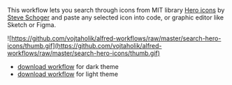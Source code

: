 This workflow lets you search through icons from MIT library [Hero icons](https://heroicons.dev/) by [Steve Schoger](https://twitter.com/steveschoger) and paste any selected icon into code, or graphic editor like Sketch or Figma.

![https://github.com/vojtaholik/alfred-workflows/raw/master/search-hero-icons/thumb.gif](https://github.com/vojtaholik/alfred-workflows/raw/master/search-hero-icons/thumb.gif)

- [download workflow](https://github.com/vojtaholik/alfred-workflows/raw/master/search-hero-icons/search-hero-icons--dark.alfredworkflow) for dark theme
- [download workflow](https://github.com/vojtaholik/alfred-workflows/raw/master/search-hero-icons/search-hero-icons--light.alfredworkflow) for light theme
